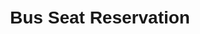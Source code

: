 <!DOCTYPE html>
<html lang="en">
<head>
  <meta charset="UTF-8" />
  <meta name="viewport" content="width=device-width, initial-scale=1.0" />
  <title>Bus Seat Reservation</title>
  <style>
    body {
      font-family: sans-serif;
      display: flex;
      flex-direction: column;
      align-items: center;
      padding: 20px;
    }
    .bus {
      display: flex;
      flex-direction: column;
      gap: 10px;
    }
    .row {
      display: flex;
      justify-content: center;
      gap: 20px;
    }
    .seats {
      display: flex;
      gap: 5px;
    }
    .seat {
      width: 40px;
      height: 40px;
      background-color: #eee;
      border: 1px solid #ccc;
      display: flex;
      justify-content: center;
      align-items: center;
      cursor: pointer;
    }
    .taken {
      background-color: #ccc;
      cursor: not-allowed;
    }
    .door {
      height: 40px;
      margin: 5px;
      text-align: center;
      color: white;
      background: black;
      padding: 5px;
      font-size: 12px;
    }
  </style>
</head>
<body>
  <h1>Bus Seat Reservation</h1>
  <div class="bus" id="bus"></div>

  <script>
    const seatLayout = [
      [2, 2], [2, 2], [2, 2], [2, 2], [2, 2], // Rows 1–5
      [2, 2], [2, 2], [2, 2], [2, 2],         // Rows 6–9
      [2, 2], [2, 2], [2, 2], [2, 2],         // Rows 10–13
      [5]                                     // Row 14 (last row with 5 seats)
    ];

    const storageKey = 'bus-seat-reservations';
    const savedSeats = JSON.parse(localStorage.getItem(storageKey) || '{}');

    const bus = document.getElementById('bus');
    let seatNumber = 1;

    seatLayout.forEach((row, index) => {
      const rowDiv = document.createElement('div');
      rowDiv.classList.add('row');

      if (index === 1 || index === 8) {
        const door = document.createElement('div');
        door.classList.add('door');
        door.textContent = 'DOOR';
        rowDiv.appendChild(door);
      }

      row.forEach(side => {
        const seatsDiv = document.createElement('div');
        seatsDiv.classList.add('seats');

        for (let i = 0; i < side; i++) {
          const seat = document.createElement('div');
          seat.classList.add('seat');

          const seatKey = `seat${seatNumber}`;
          if (savedSeats[seatKey]) {
            seat.classList.add('taken');
            seat.textContent = savedSeats[seatKey];
          } else {
            seat.textContent = seatNumber;
            seat.addEventListener('click', () => {
              const name = prompt(`Enter your name to reserve seat ${seatNumber}`);
              if (name) {
                seat.textContent = name;
                seat.classList.add('taken');
                seat.removeEventListener('click', this);
                savedSeats[seatKey] = name;
                localStorage.setItem(storageKey, JSON.stringify(savedSeats));
              }
            });
          }

          seatsDiv.appendChild(seat);
          seatNumber++;
        }

        rowDiv.appendChild(seatsDiv);
      });

      bus.appendChild(rowDiv);
    });
  </script>
</body>
</html>
